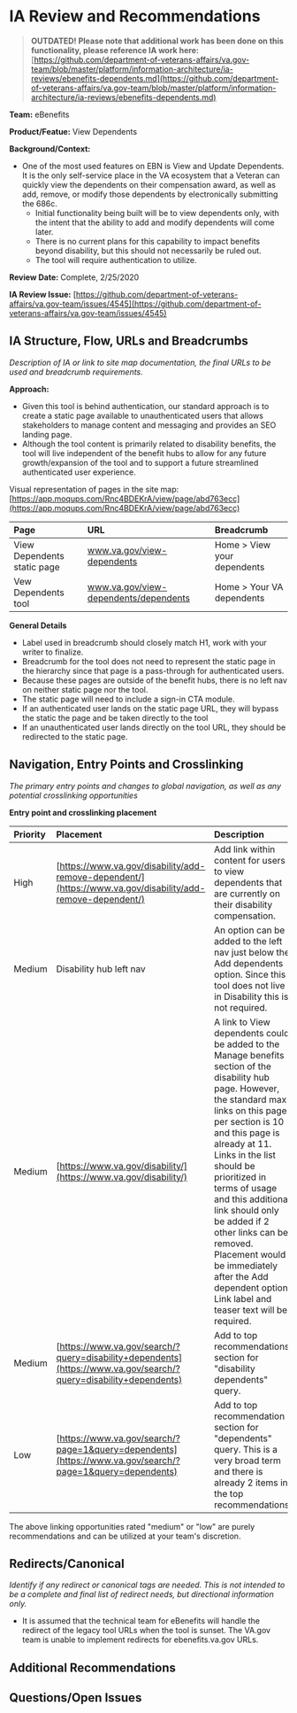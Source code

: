 # IA Review and Recommendations

> **OUTDATED! Please note that additional work has been done on this functionality, please reference IA work here:** [https://github.com/department-of-veterans-affairs/va.gov-team/blob/master/platform/information-architecture/ia-reviews/ebenefits-dependents.md](https://github.com/department-of-veterans-affairs/va.gov-team/blob/master/platform/information-architecture/ia-reviews/ebenefits-dependents.md)

**Team:** eBenefits

**Product/Featue:** View Dependents

**Background/Context:**

* One of the most used features on EBN is View and Update Dependents. It is the only self-service place in the VA ecosystem that a Veteran can quickly view the dependents on their compensation award, as well as add, remove, or modify those dependents by electronically submitting the 686c. 
  * Initial functionality being built will be to view dependents only, with the intent that the ability to add and modify dependents will come later. 
  * There is no current plans for this capability to impact benefits beyond disability, but this should not necessarily be ruled out.
  * The tool will require authentication to utilize. 

**Review Date:** Complete, 2/25/2020

**IA Review Issue:** [https://github.com/department-of-veterans-affairs/va.gov-team/issues/4545](https://github.com/department-of-veterans-affairs/va.gov-team/issues/4545)

## IA Structure, Flow, URLs and Breadcrumbs 

_Description of IA or link to site map documentation, the final URLs to be used and breadcrumb requirements._

**Approach:**

* Given this tool is behind authentication, our standard approach is to create a static page available to unauthenticated users that allows stakeholders to manage content and messaging and provides an SEO landing page. 
* Although the tool content is primarily related to disability benefits, the tool will live independent of the benefit hubs to allow for any future growth/expansion of the tool and to support a future streamlined authenticated user experience. 

Visual representation of pages in the site map: [https://app.moqups.com/Rnc4BDEKrA/view/page/abd763ecc](https://app.moqups.com/Rnc4BDEKrA/view/page/abd763ecc)

| Page | URL | Breadcrumb |
| :--- | :--- | :--- |
| View Dependents static page | www.va.gov/view-dependents | Home &gt; View your dependents |
| Vew Dependents tool | www.va.gov/view-dependents/dependents | Home &gt; Your VA dependents |

**General Details**

* Label used in breadcrumb should closely match H1, work with your writer to finalize. 
* Breadcrumb for the tool does not need to represent the static page in the hierarchy since that page is a pass-through for authenticated users.
* Because these pages are outside of the benefit hubs, there is no left nav on neither static page nor the tool.
* The static page will need to include a sign-in CTA module. 
* If an authenticated user lands on the static page URL, they will bypass the static the page and be taken directly to the tool
* If an unauthenticated user lands directly on the tool URL, they should be redirected to the static page.  

## Navigation, Entry Points and Crosslinking

_The primary entry points and changes to global navigation, as well as any potential crosslinking opportunities_

**Entry point and crosslinking placement**

| Priority | Placement | Description |
| :--- | :--- | :--- |
| High | [https://www.va.gov/disability/add-remove-dependent/](https://www.va.gov/disability/add-remove-dependent/) | Add link within content for users to view dependents that are currently on their disability compensation. |
| Medium | Disability hub left nav | An option can be added to the left nav just below the Add dependents option.  Since this tool does not live in Disability this is not required. |
| Medium | [https://www.va.gov/disability/](https://www.va.gov/disability/) | A link to View dependents could be added to the Manage benefits section of the disability hub page.  However, the standard max links on this page per section is 10 and this page is already at 11. Links in the list should be prioritized in terms of usage and this additional link should only be added if 2 other links can be removed.  Placement would be immediately after the Add dependent option.  Link label and teaser text will be required. |
| Medium | [https://www.va.gov/search/?query=disability+dependents](https://www.va.gov/search/?query=disability+dependents) | Add to top recommendations section for "disability dependents" query. |
| Low | [https://www.va.gov/search/?page=1&query=dependents](https://www.va.gov/search/?page=1&query=dependents) | Add to top recommendation section for "dependents" query. This is a very broad term and there is already 2 items in the top recommendations. |

The above linking opportunities rated "medium" or "low" are purely recommendations and can be utilized at your team's discretion.

## Redirects/Canonical 

_Identify if any redirect or canonical tags are needed. This is not intended to be a complete and final list of redirect needs, but directional information only._

* It is assumed that the technical team for eBenefits will handle the redirect of the legacy tool URLs when the tool is sunset.  The VA.gov team is unable to implement redirects for ebenefits.va.gov URLs. 

## Additional Recommendations

## Questions/Open Issues

